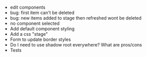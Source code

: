 - edit components
- bug: first item can't be deleted
- bug: new items added to stage then refreshed wont be deleted
- no component selected
- Add default component styling
- Add a css "stage"
- Form to update border styles
- Do I need to use shadow root everywhere? What are pros/cons
- Tests
